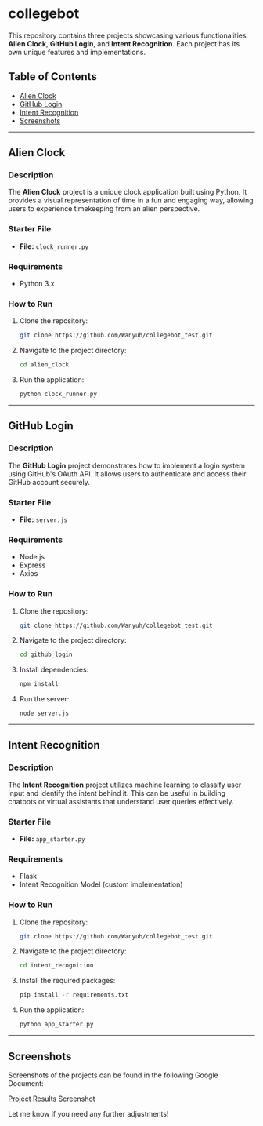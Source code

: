 # collegebot

This repository contains three projects showcasing various functionalities: **Alien Clock**, **GitHub Login**, and **Intent Recognition**. Each project has its own unique features and implementations.

## Table of Contents
- [Alien Clock](#alien-clock)
- [GitHub Login](#github-login)
- [Intent Recognition](#intent-recognition)
- [Screenshots](#screenshots)

---

## Alien Clock

### Description
The **Alien Clock** project is a unique clock application built using Python. It provides a visual representation of time in a fun and engaging way, allowing users to experience timekeeping from an alien perspective.

### Starter File
- **File:** `clock_runner.py`

### Requirements
- Python 3.x

### How to Run
1. Clone the repository:
   ```bash
   git clone https://github.com/Wanyuh/collegebot_test.git
   ```
2. Navigate to the project directory:
   ```bash
   cd alien_clock
   ```
3. Run the application:
   ```bash
   python clock_runner.py
   ```

---

## GitHub Login

### Description
The **GitHub Login** project demonstrates how to implement a login system using GitHub's OAuth API. It allows users to authenticate and access their GitHub account securely.

### Starter File
- **File:** `server.js`

### Requirements
- Node.js
- Express
- Axios

### How to Run
1. Clone the repository:
   ```bash
   git clone https://github.com/Wanyuh/collegebot_test.git
   ```
2. Navigate to the project directory:
   ```bash
   cd github_login
   ```
3. Install dependencies:
   ```bash
   npm install
   ```
4. Run the server:
   ```bash
   node server.js
   ```

---

## Intent Recognition

### Description
The **Intent Recognition** project utilizes machine learning to classify user input and identify the intent behind it. This can be useful in building chatbots or virtual assistants that understand user queries effectively.

### Starter File
- **File:** `app_starter.py`

### Requirements
- Flask
- Intent Recognition Model (custom implementation)

### How to Run
1. Clone the repository:
   ```bash
   git clone https://github.com/Wanyuh/collegebot_test.git
   ```
2. Navigate to the project directory:
   ```bash
   cd intent_recognition
   ```
3. Install the required packages:
   ```bash
   pip install -r requirements.txt
   ```
4. Run the application:
   ```bash
   python app_starter.py
   ```

---

## Screenshots

Screenshots of the projects can be found in the following Google Document:

[Project Results Screenshot](https://docs.google.com/document/d/1vX7baKwOci54Pby0-9qYzgieeREkjS_ToYtactBtjR0/edit?usp=sharing)


Let me know if you need any further adjustments!
